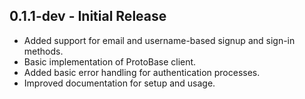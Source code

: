 ## 0.1.1-dev - Initial Release
- Added support for email and username-based signup and sign-in methods.
- Basic implementation of ProtoBase client.
- Added basic error handling for authentication processes.
- Improved documentation for setup and usage.

